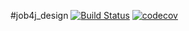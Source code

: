 #job4j_design
[![Build Status](https://travis-ci.org/grigan-uragan/job4j_tracker.svg?branch=master)](https://travis-ci.org/grigan-uragan/job4j_design)
[![codecov](https://codecov.io/gh/grigan-uragan/job4j_tracker/branch/master/graph/badge.svg)](https://codecov.io/gh/grigan-uragan/job4j_design)
